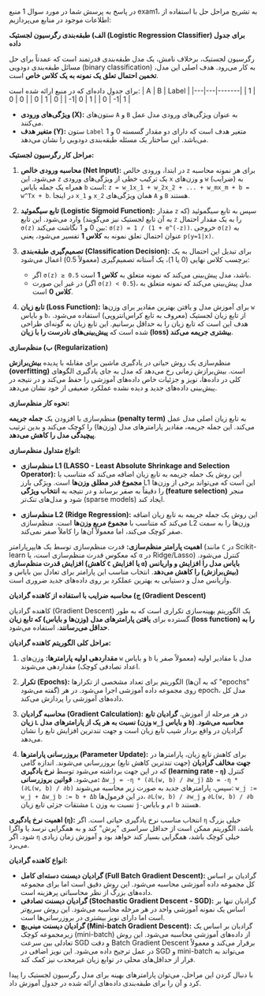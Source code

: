 در پاسخ به پرسش شما در مورد سوال 1 منبع exam1، به تشریح مراحل حل با استفاده از اطلاعات موجود در منابع می‌پردازیم:

**الف) طبقه‌بندی رگرسیون لجستیک (Logistic Regression Classifier) برای جدول داده**

رگرسیون لجستیک، برخلاف نامش، یک مدل طبقه‌بندی قدرتمند است که عمدتاً برای حل مسائل طبقه‌بندی دودویی (binary classification) به کار می‌رود. هدف اصلی این مدل، **تخمین احتمال تعلق یک نمونه به یک کلاس خاص** است.

برای جدول داده‌ای که در منبع ارائه شده است:
| A | B | Label |
|---|---|-------|
| 1 | 0 | 0     |
| 0 | 1 | 0     |
| -1| 0 | 1     |
| 0 | -1| 1     |

*   **ویژگی‌های ورودی (X):** ستون‌های `A` و `B` به عنوان ویژگی‌های ورودی مدل عمل می‌کنند.
*   **متغیر هدف (Y):** ستون `Label` متغیر هدف است که دارای دو مقدار گسسته 0 و 1 می‌باشد. این ساختار یک مسئله طبقه‌بندی دودویی را نشان می‌دهد.

**مراحل کار رگرسیون لجستیک:**

1.  **محاسبه ورودی خالص (Net Input):** در ابتدا، ورودی خالص `z` برای هر نمونه محاسبه می‌شود. این `z` یک ترکیب خطی از ویژگی‌های ورودی `x` و وزن‌های `w` (ضرایب) به همراه یک جمله بایاس `b` است:
    `z = w_1x_1 + w_2x_2 + ... + w_mx_m + b = w^Tx + b`.
    در اینجا `x_1` و `x_2` همان ویژگی‌های `A` و `B` هستند.

2.  **تابع سیگموئید (Logistic Sigmoid Function):** مقدار `z` سپس به تابع سیگموئید (که به آن تابع لجستیک نیز می‌گویند) وارد می‌شود. این تابع `z` را به یک مقدار احتمال `σ(z)` بین 0 و 1 نگاشت می‌کند:
    `σ(z) = 1 / (1 + e^(-z))`.
    خروجی `σ(z)` به عنوان احتمال تعلق نمونه به **کلاس 1** تفسیر می‌شود، یعنی `p(y=1|x)`.

3.  **تصمیم‌گیری طبقه‌بندی (Classification Decision):** برای تبدیل این احتمال به یک برچسب کلاس نهایی (0 یا 1)، یک آستانه تصمیم‌گیری (معمولاً 0.5) اعمال می‌شود:
    *   اگر `σ(z) ≥ 0.5` باشد، مدل پیش‌بینی می‌کند که نمونه متعلق به **کلاس 1** است.
    *   در غیر این صورت (اگر `σ(z) < 0.5`)، مدل پیش‌بینی می‌کند که نمونه متعلق به **کلاس 0** است.

4.  **تابع زیان (Loss Function):** برای آموزش مدل و یافتن بهترین مقادیر برای وزن‌ها `w` و بایاس `b`، از تابع زیان لجستیک (معروف به تابع کراس‌انتروپی) استفاده می‌شود. هدف این است که تابع زیان را به حداقل برسانیم. این تابع زیان به گونه‌ای طراحی شده است که **پیش‌بینی‌های نادرست را با زیان (loss) بیشتری جریمه می‌کند**.

**ب) منظم‌سازی (Regularization)**

منظم‌سازی یک روش حیاتی در یادگیری ماشین برای مقابله با پدیده **بیش‌برازش (overfitting)** است. بیش‌برازش زمانی رخ می‌دهد که مدل به جای یادگیری الگوهای کلی در داده‌ها، نویز و جزئیات خاص داده‌های آموزشی را حفظ می‌کند و در نتیجه در پیش‌بینی داده‌های جدید و دیده نشده عملکرد ضعیفی از خود نشان می‌دهد.

**نحوه کار منظم‌سازی:**

منظم‌سازی با افزودن یک **جمله جریمه (penalty term)** به تابع زیان اصلی مدل عمل می‌کند. این جمله جریمه، مقادیر پارامترهای مدل (وزن‌ها) را کوچک می‌کند و بدین ترتیب **پیچیدگی مدل را کاهش می‌دهد**.

**انواع متداول منظم‌سازی:**

*   **منظم‌سازی L1 (LASSO - Least Absolute Shrinkage and Selection Operator):** این روش یک جمله جریمه به تابع زیان اضافه می‌کند که متناسب با **مجموع قدر مطلق وزن‌ها** است. ویژگی بارز L1 این است که می‌تواند برخی از وزن‌ها را دقیقاً به صفر برساند و در نتیجه به **انتخاب ویژگی (feature selection)** منجر شود و مدل‌های تنک‌تر (sparse models) ایجاد کند.

*   **منظم‌سازی L2 (Ridge Regression):** این روش یک جمله جریمه به تابع زیان اضافه می‌کند که متناسب با **مجموع مربع وزن‌ها** است. منظم‌سازی L2 وزن‌ها را به سمت صفر کوچک می‌کند، اما معمولاً آن‌ها را کاملاً صفر نمی‌کند.

**اهمیت پارامتر منظم‌سازی:**
قدرت منظم‌سازی توسط یک هایپرپارامتر (مانند `C` در Scikit-learn که معکوس قدرت منظم‌سازی است، یا `α` در Ridge/Lasso) کنترل می‌شود. **افزایش قدرت منظم‌سازی (کاهش `C` یا افزایش `α`) بایاس مدل را افزایش و واریانس (بیش‌برازش) را کاهش می‌دهد**. انتخاب مناسب این پارامتر برای تعادل بین بایاس و واریانس مدل و دستیابی به بهترین عملکرد بر روی داده‌های جدید ضروری است.

**ج) محاسبه ضرایب با استفاده از کاهنده گرادیان (Gradient Descent)**

کاهنده گرادیان (Gradient Descent) یک الگوریتم بهینه‌سازی تکراری است که به طور گسترده برای **یافتن پارامترهای مدل (وزن‌ها و بایاس) که تابع زیان (loss function) را به حداقل می‌رسانند**، استفاده می‌شود.

**مراحل کلی الگوریتم کاهنده گرادیان:**

1.  **مقداردهی اولیه پارامترها:** وزن‌های `w` و بایاس `b` مدل با مقادیر اولیه (معمولاً صفر یا اعداد تصادفی کوچک) مقداردهی می‌شوند.

2.  **تکرار (Epochs):** الگوریتم برای تعداد مشخصی از تکرارها (که به آن‌ها "epochs" گفته می‌شود) روی مجموعه داده آموزشی اجرا می‌شود. در هر epoch، مدل کل داده‌های آموزشی را پردازش می‌کند.

3.  **محاسبه گرادیان (Gradient Calculation):** در هر مرحله از آموزش، **گرادیان تابع زیان `L` نسبت به هر یک از پارامترهای مدل (وزن `w_j` و بایاس `b`) محاسبه می‌شود**. گرادیان در واقع بردار شیب تابع زیان است و جهت تندترین افزایش تابع را نشان می‌دهد.

4.  **بروزرسانی پارامترها (Parameter Update):** برای کاهش تابع زیان، پارامترها در **جهت مخالف گرادیان** (جهت تندترین کاهش تابع) بروزرسانی می‌شوند. اندازه گامی که در این جهت برداشته می‌شود توسط **نرخ یادگیری (learning rate - `η`)** کنترل می‌شود.
    **قوانین بروزرسانی:**
    `Δw_j = -η * (∂L(w, b) / ∂w_j)`
    `Δb = -η * (∂L(w, b) / ∂b)`
    سپس، پارامترهای جدید به صورت زیر محاسبه می‌شوند:
    `w_j := w_j + Δw_j`
    `b := b + Δb`
    در این فرمول‌ها، `∂L(w, b) / ∂w_j` و `∂L(w, b) / ∂b` مشتقات جزئی تابع زیان `L` نسبت به وزن `j-ام` و بایاس `b` هستند.

**اهمیت نرخ یادگیری (`η`):**
انتخاب مناسب نرخ یادگیری حیاتی است. اگر `η` خیلی بزرگ باشد، الگوریتم ممکن است از حداقل سراسری "پرش" کند و به همگرایی نرسد یا واگرا شود. اگر `η` خیلی کوچک باشد، همگرایی بسیار کند خواهد بود و آموزش زمان زیادی می‌برد.

**انواع کاهنده گرادیان:**

*   **گرادیان دیسنت دسته‌ای کامل (Full Batch Gradient Descent):** گرادیان بر اساس کل مجموعه داده آموزشی محاسبه می‌شود. این روش دقیق است اما برای مجموعه داده‌های بزرگ از نظر محاسباتی پرهزینه است.
*   **گرادیان دیسنت تصادفی (Stochastic Gradient Descent - SGD):** گرادیان تنها بر اساس یک نمونه آموزشی واحد در هر مرحله محاسبه می‌شود. این روش سریع‌تر است اما دارای نویز بیشتری در بروزرسانی‌ها است.
*   **گرادیان دیسنت مینی‌بچ (Mini-batch Gradient Descent):** گرادیان بر اساس یک زیرمجموعه کوچک (mini-batch) از داده‌های آموزشی محاسبه می‌شود. این روش تعادلی بین سرعت SGD و دقت Batch Gradient Descent برقرار می‌کند و معمولاً در عمل ترجیح داده می‌شود. این نویز اضافی در SGD و mini-batch می‌تواند به فرار از حداقل‌های محلی در توابع زیان غیرمحدب نیز کمک کند.

با دنبال کردن این مراحل، می‌توان پارامترهای بهینه برای مدل رگرسیون لجستیک را پیدا کرد و آن را برای طبقه‌بندی داده‌های ارائه شده در جدول آموزش داد.
